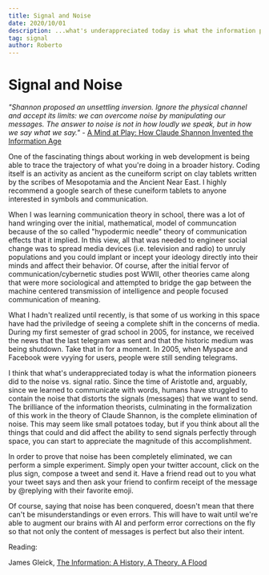 ```yaml
---
title: Signal and Noise
date: 2020/10/01
description: ...what's underappreciated today is what the information pioneers did to the noise vs. signal ratio.
tag: signal
author: Roberto
---
```


# Signal and Noise

_"Shannon proposed an unsettling inversion. Ignore the physical channel and accept its limits: we can overcome noise by manipulating our messages. The answer to noise is not in how loudly we speak, but in how we say what we say."_ - [A Mind at Play: How Claude Shannon Invented the Information Age](https://www.amazon.com/dp/B01M5IJN1P/ref=dp-kindle-redirect?_encoding=UTF8&btkr=1)

One of the fascinating things about working in web development is being able to trace the trajectory of what you're doing in a broader history. Coding itself is an activity as ancient as the cuneiform script on clay tablets written by the scribes of Mesopotamia and the Ancient Near East. I highly recommend a google search of these cuneiform tablets to anyone interested in symbols and communication.

When I was learning communication theory in school, there was a lot of hand wringing over the initial, mathematical, model of communcation because of the so called "hypodermic needle" theory of communication effects that it implied. In this view, all that was needed to engineer social change was to spread media devices (i.e. television and radio) to unruly populations and you could implant or incept your ideology directly into their minds and affect their behavior. Of course, after the initial fervor of communication/cybernetic studies post WWII, other theories came along that were more sociological and attempted to bridge the gap between the machine centered transmission of intelligence and people focused communication of meaning.

What I hadn't realized until recently, is that some of us working in this space have had the priviledge of seeing a complete shift in the concerns of media. During my first semester of grad school in 2005, for instance, we received the news that the last telegram was sent and that the historic medium was being shutdown. Take that in for a moment. In 2005, when Myspace and Facebook were vyying for users, people were still sending telegrams.

I think that what's underappreciated today is what the information pioneers did to the noise vs. signal ratio. Since the time of Aristotle and, arguably, since we learned to communicate with words, humans have struggled to contain the noise that distorts the signals (messages) that we want to send. The brilliance of the information theorists, culminating in the formalization of this work in the theory of Claude Shannon, is the complete elimination of noise. This may seem like small potatoes today, but if you think about all the things that could and did affect the ability to send signals perfectly through space, you can start to appreciate the magnitude of this accomplishment.

In order to prove that noise has been completely eliminated, we can perform a simple experiment. Simply open your twitter account, click on the plus sign, compose a tweet and send it. Have a friend read out to you what your tweet says and then ask your friend to confirm receipt of the message by @replying with their favorite emoji.

Of course, saying that noise has been conquered, doesn't mean that there can't be misunderstandings or even errors. This will have to wait until we're able to augment our brains with AI and perform error corrections on the fly so that not only the content of messages is perfect but also their intent.

Reading:

James Gleick, [The Information: A History, A Theory, A Flood](https://www.amazon.com/Information-History-Theory-Flood/dp/1400096235#ace-g7448806443)
